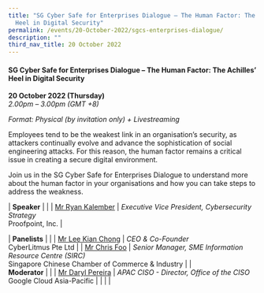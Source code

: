 ```yaml
---
title: "SG Cyber Safe for Enterprises Dialogue – The Human Factor: The Achilles’
  Heel in Digital Security"
permalink: /events/20-October-2022/sgcs-enterprises-dialogue/
description: ""
third_nav_title: 20 October 2022
---
```

#### **SG Cyber Safe for Enterprises Dialogue – The Human Factor: The Achilles’ Heel in Digital Security**
 
**20 October 2022 (Thursday)**  
*2.00pm – 3.00pm (GMT +8)*

*Format: Physical (by invitation only) + Livestreaming*

Employees tend to be the weakest link in an organisation’s security, as attackers continually evolve and advance the sophistication of social engineering attacks. For this reason, the human factor remains a critical issue in creating a secure digital environment. 

Join us in the SG Cyber Safe for Enterprises Dialogue to understand more about the human factor in your organisations and how you can take steps to address the weakness.

| **Speaker**    |                                                              |
| [Mr Ryan Kalember](/speaker-Ryan-Kalember)  | *Executive Vice President, Cybersecurity Strategy*<br>Proofpoint, Inc.                  |

| **Panelists**    |                                                              |
| [Mr Lee Kian Chong](/speaker-Lee-Kian-Chong)  | *CEO & Co-Founder*<br>CyberLitmus Pte Ltd                 |
| [Mr Chris Foo](/speaker-Chris-Foo)  | *Senior Manager, SME Information Resource Centre (SIRC)*<br>Singapore Chinese Chamber of Commerce & Industry                |
| <br> **Moderator**          |                                                              |
| [Mr Daryl Pereira](/moderator-Daryl-Pereira)  | *APAC CISO - Director, Office of the CISO*<br>Google Cloud Asia-Pacific                  |
| | |